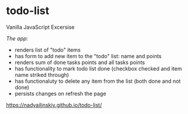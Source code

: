 # todo-list
Vanilla JavaScript Excersise

*The app:*
- renders list of "todo" items
- has form to add new item to the "todo" list: name and points
- renders sum of done tasks points and all tasks points
- has functionality to mark todo list done (checkbox checked and item name striked through)
- has functionaluty to delete any item from the list (both done and not done)
- persists changes on refresh the page

https://nadyailinskiy.github.io/todo-list/ 

